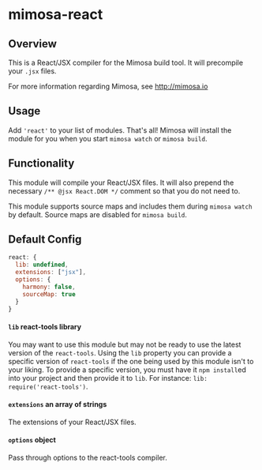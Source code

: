 mimosa-react
===========

## Overview

This is a React/JSX compiler for the Mimosa build tool. It will precompile your `.jsx` files.

For more information regarding Mimosa, see http://mimosa.io

## Usage

Add `'react'` to your list of modules.  That's all!  Mimosa will install the module for you when you start `mimosa watch` or `mimosa build`.

## Functionality

This module will compile your React/JSX files.  It will also prepend the necessary `/** @jsx React.DOM */` comment so that you do not need to.

This module supports source maps and includes them during `mimosa watch` by default.  Source maps are disabled for `mimosa build`.

## Default Config

```javascript
react: {
  lib: undefined,
  extensions: ["jsx"],
  options: {
    harmony: false,
    sourceMap: true
  }
}
```

#### `lib` react-tools library
You may want to use this module but may not be ready to use the latest version of the `react-tools`. Using the `lib` property you can provide a specific version of `react-tools` if the one being used by this module isn't to your liking. To provide a specific version, you must have it `npm install`ed into your project and then provide it to `lib`. For instance: `lib: require('react-tools')`.

#### `extensions` an array of strings
The extensions of your React/JSX files.

#### `options` object
Pass through options to the react-tools compiler.  
